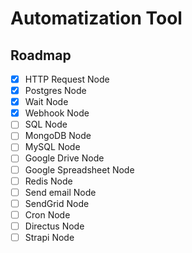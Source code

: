 # Automatization Tool

## Roadmap

- [x] HTTP Request Node
- [x] Postgres Node
- [x] Wait Node
- [x] Webhook Node
- [ ] SQL Node
- [ ] MongoDB Node
- [ ] MySQL Node
- [ ] Google Drive Node
- [ ] Google Spreadsheet Node
- [ ] Redis Node
- [ ] Send email Node
- [ ] SendGrid Node
- [ ] Cron Node
- [ ] Directus Node
- [ ] Strapi Node
